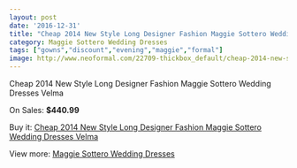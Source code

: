 ```yaml
---
layout: post
date: '2016-12-31'
title: "Cheap 2014 New Style Long Designer Fashion Maggie Sottero Wedding Dresses Velma"
category: Maggie Sottero Wedding Dresses
tags: ["gowns","discount","evening","maggie","formal"]
image: http://www.neoformal.com/22709-thickbox_default/cheap-2014-new-style-long-designer-fashion-maggie-sottero-wedding-dresses-velma.jpg
---
```

Cheap 2014 New Style Long Designer Fashion Maggie Sottero Wedding Dresses Velma

On Sales: **$440.99**
<a href="https://www.neoformal.com/en/maggie-sottero-wedding-dresses-2014/7547-cheap-2014-new-style-long-designer-fashion-maggie-sottero-wedding-dresses-velma.html"><amp-img layout="responsive" width="600" height="600" src="//www.neoformal.com/22709-thickbox_default/cheap-2014-new-style-long-designer-fashion-maggie-sottero-wedding-dresses-velma.jpg" alt="Cheap 2014 New Style Long Designer Fashion Maggie Sottero Wedding Dresses Velma 0" /></a>
<a href="https://www.neoformal.com/en/maggie-sottero-wedding-dresses-2014/7547-cheap-2014-new-style-long-designer-fashion-maggie-sottero-wedding-dresses-velma.html"><amp-img layout="responsive" width="600" height="600" src="//www.neoformal.com/22710-thickbox_default/cheap-2014-new-style-long-designer-fashion-maggie-sottero-wedding-dresses-velma.jpg" alt="Cheap 2014 New Style Long Designer Fashion Maggie Sottero Wedding Dresses Velma 1" /></a>

Buy it: [Cheap 2014 New Style Long Designer Fashion Maggie Sottero Wedding Dresses Velma](https://www.neoformal.com/en/maggie-sottero-wedding-dresses-2014/7547-cheap-2014-new-style-long-designer-fashion-maggie-sottero-wedding-dresses-velma.html "Cheap 2014 New Style Long Designer Fashion Maggie Sottero Wedding Dresses Velma")

View more: [Maggie Sottero Wedding Dresses](https://www.neoformal.com/en/123-maggie-sottero-wedding-dresses-2014 "Maggie Sottero Wedding Dresses")